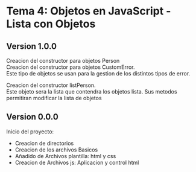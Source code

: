 # Tema 4:   Objetos en JavaScript - Lista con Objetos  

## Version 1.0.0  
Creacion del constructor para objetos Person  
Creacion del constructor para objetos CustomError.  
Este tipo de objetos se usan para la gestion de los distintos tipos de error.
  
Creacion del constructor listPerson.  
Este objeto sera la lista que contendra los objetos lista. Sus metodos permitiran modificar la lista de objetos  
  
## Version 0.0.0  
Inicio del proyecto:  
* Creacion de directorios  
* Creacion de los archivos Basicos  
* Añadido de Archivos plantilla: html y css  
* Creacion de Archivos js: Aplicacion y control html  
